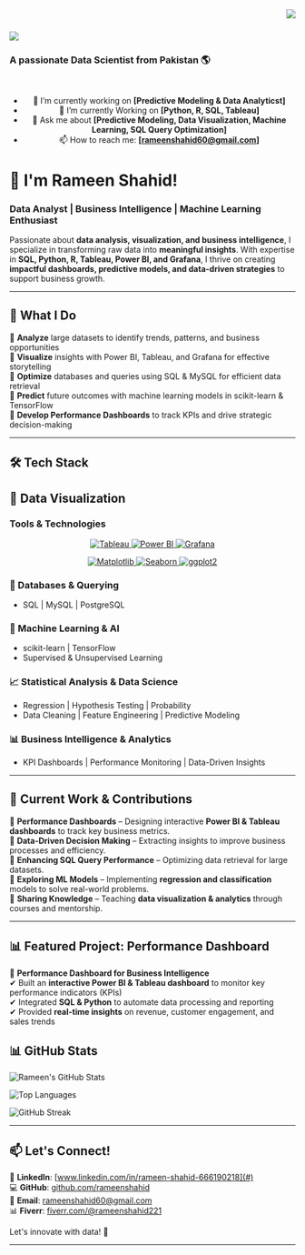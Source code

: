 <img align="right" src="https://visitor-badge.laobi.icu/badge?page_id=yourusername.yourusername" />

# <img src="https://readme-typing-svg.herokuapp.com/?font=Righteous&size=35&center=true&vCenter=true&width=500&height=70&duration=4000&lines=Hi+There!+%F0%9F%91%8B;I+am+Rameen!" />

### A passionate Data Scientist from Pakistan :earth_americas:

<br>

<div align="center">
  
  - 🚀 I’m currently working on **[Predictive Modeling & Data Analyticst]**
  - 🌱 I’m currently Working on **[Python, R, SQL, Tableau]**
  - 💬 Ask me about **[**Predictive Modeling, Data Visualization, Machine Learning, SQL Query Optimization**]**
  - 📫 How to reach me: **[rameenshahid60@gmail.com]**

</div>

# **👋  I'm Rameen Shahid!**  
### **Data Analyst | Business Intelligence | Machine Learning Enthusiast**  

Passionate about **data analysis, visualization, and business intelligence**, I specialize in transforming raw data into **meaningful insights**. With expertise in **SQL, Python, R, Tableau, Power BI, and Grafana**, I thrive on creating **impactful dashboards, predictive models, and data-driven strategies** to support business growth.  

---

## **🌟 What I Do**  

🔹 **Analyze** large datasets to identify trends, patterns, and business opportunities  
🔹 **Visualize** insights with Power BI, Tableau, and Grafana for effective storytelling  
🔹 **Optimize** databases and queries using SQL & MySQL for efficient data retrieval  
🔹 **Predict** future outcomes with machine learning models in scikit-learn & TensorFlow  
🔹 **Develop Performance Dashboards** to track KPIs and drive strategic decision-making  

---

## **🛠 Tech Stack**  
## 🚀 Data Visualization  

### Tools & Technologies  

<p align="center">
  <a href="https://www.tableau.com/" target="_blank">
    <img src="https://img.shields.io/badge/Tableau-E97627?style=for-the-badge&logo=tableau&logoColor=white" alt="Tableau"/>
  </a>
  <a href="https://powerbi.microsoft.com/" target="_blank">
    <img src="https://img.shields.io/badge/Power%20BI-F2C811?style=for-the-badge&logo=powerbi&logoColor=black" alt="Power BI"/>
  </a>
  <a href="https://grafana.com/" target="_blank">
    <img src="https://img.shields.io/badge/Grafana-F46800?style=for-the-badge&logo=grafana&logoColor=white" alt="Grafana"/>
  </a>
</p>

<p align="center">
  <a href="https://matplotlib.org/" target="_blank">
    <img src="https://img.shields.io/badge/Matplotlib-11557C?style=for-the-badge&logo=matplotlib&logoColor=white" alt="Matplotlib"/>
  </a>
  <a href="https://seaborn.pydata.org/" target="_blank">
    <img src="https://img.shields.io/badge/Seaborn-1E2952?style=for-the-badge&logo=seaborn&logoColor=white" alt="Seaborn"/>
  </a>
  <a href="https://ggplot2.tidyverse.org/" target="_blank">
    <img src="https://img.shields.io/badge/ggplot2-1A85FF?style=for-the-badge&logo=ggplot2&logoColor=white" alt="ggplot2"/>
  </a>
</p>

### **💾 Databases & Querying**  
- SQL | MySQL | PostgreSQL  

### **🤖 Machine Learning & AI**  
- scikit-learn | TensorFlow  
- Supervised & Unsupervised Learning  

### **📈 Statistical Analysis & Data Science**  
- Regression | Hypothesis Testing | Probability  
- Data Cleaning | Feature Engineering | Predictive Modeling  

### **📊 Business Intelligence & Analytics**  
- KPI Dashboards | Performance Monitoring | Data-Driven Insights  

---

## **🚀 Current Work & Contributions**  

📌 **Performance Dashboards** – Designing interactive **Power BI & Tableau dashboards** to track key business metrics.  
📌 **Data-Driven Decision Making** – Extracting insights to improve business processes and efficiency.  
📌 **Enhancing SQL Query Performance** – Optimizing data retrieval for large datasets.  
📌 **Exploring ML Models** – Implementing **regression and classification** models to solve real-world problems.  
📌 **Sharing Knowledge** – Teaching **data visualization & analytics** through courses and mentorship.  

---

## **📊 Featured Project: Performance Dashboard**  

🚀 **Performance Dashboard for Business Intelligence**  
✔ Built an **interactive Power BI & Tableau dashboard** to monitor key performance indicators (KPIs)  
✔ Integrated **SQL & Python** to automate data processing and reporting  
✔ Provided **real-time insights** on revenue, customer engagement, and sales trends  

## 📊 GitHub Stats  

![Rameen's GitHub Stats](https://github-readme-stats.vercel.app/api?username=rameenshahid&show_icons=true&theme=radical)  

![Top Languages](https://github-readme-stats.vercel.app/api/top-langs/?username=rameenshahid&layout=compact&theme=radical)  

![GitHub Streak](https://streak-stats.demolab.com/?user=rameenshahid&theme=radical)

---

## **📫 Let's Connect!**  

💼 **LinkedIn**: [www.linkedin.com/in/rameen-shahid-666190218](#)  
💻 **GitHub**: [github.com/rameenshahid](#)  
📧 **Email**: [rameenshahid60@gmail.com](#)  
📊 **Fiverr**: [fiverr.com/@rameenshahid221](#)  

Let's innovate with data! 🚀  

---

